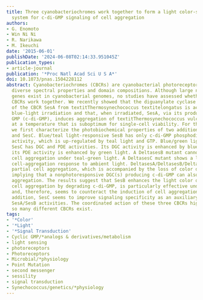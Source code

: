 ```yaml
---
title: Three cyanobacteriochromes work together to form a light color-sensitive input
  system for c-di-GMP signaling of cell aggregation
authors:
- G. Enomoto
- Win Ni Ni
- R. Narikawa
- M. Ikeuchi
date: '2015-06-01'
publishDate: '2024-06-08T02:14:33.951045Z'
publication_types:
- article-journal
publication: '*Proc Natl Acad Sci U S A*'
doi: 10.1073/pnas.1504228112
abstract: Cyanobacteriochromes (CBCRs) are cyanobacterial photoreceptors that have
  diverse spectral properties and domain compositions. Although large numbers of CBCR
  genes exist in cyanobacterial genomes, no studies have assessed whether multiple
  CBCRs work together. We recently showed that the diguanylate cyclase (DGC) activity
  of the CBCR SesA from textitThermosynechococcus textitelongatus is activated by
  blue-light irradiation and that, when irradiated, SesA, via its product cyclic dimeric
  GMP (c-di-GMP), induces aggregation of textitThermosynechococcus vulcanus cells
  at a temperature that is suboptimum for single-cell viability. For this report,
  we first characterize the photobiochemical properties of two additional CBCRs, SesB
  and SesC. Blue/teal light-responsive SesB has only c-di-GMP phosphodiesterase (PDE)
  activity, which is up-regulated by teal light and GTP. Blue/green light-responsive
  SesC has DGC and PDE activities. Its DGC activity is enhanced by blue light, whereas
  its PDE activity is enhanced by green light. A DeltasesB mutant cannot suppress
  cell aggregation under teal-green light. A DeltasesC mutant shows a less sensitive
  cell-aggregation response to ambient light. DeltasesA/DeltasesB/DeltasesC shows
  partial cell aggregation, which is accompanied by the loss of color dependency,
  implying that a nonphotoresponsive DGC(s) producing c-di-GMP can also induce the
  aggregation. The results suggest that SesB enhances the light color dependency of
  cell aggregation by degrading c-di-GMP, is particularly effective under teal light,
  and, therefore, seems to counteract the induction of cell aggregation by SesA. In
  addition, SesC seems to improve signaling specificity as an auxiliary backup to
  SesA/SesB activities. The coordinated action of these three CBCRs highlights why
  so many different CBCRs exist.
tags:
- '*Color'
- '*Light'
- '*Signal Transduction'
- Cyclic GMP/*analogs & derivatives/metabolism
- light sensing
- photoreceptors
- Photoreceptors
- Microbial/*physiology
- Point Mutation
- second messenger
- sessility
- signal transduction
- Synechococcus/genetics/*physiology
---
```

